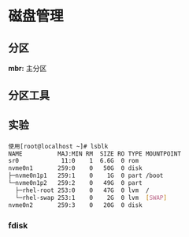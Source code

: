 <div style='display: none'>
  Date: 2022-01-16 14:11:31
  LastEditors: gyg
  LastEditTime: 2022-01-16 15:02:27
  FilePath: \test\1_16@磁盘管理.mm.md
</div>

# 磁盘管理

## 分区

**mbr:** 主分区

## 分区工具

## 实验

### 

```bash
使用[root@localhost ~]# lsblk
NAME          MAJ:MIN RM  SIZE RO TYPE MOUNTPOINT
sr0            11:0    1  6.6G  0 rom  
nvme0n1       259:0    0   50G  0 disk 
├─nvme0n1p1   259:1    0    1G  0 part /boot
└─nvme0n1p2   259:2    0   49G  0 part 
  ├─rhel-root 253:0    0   47G  0 lvm  /
  └─rhel-swap 253:1    0    2G  0 lvm  [SWAP]
nvme0n2       259:3    0   20G  0 disk 
```

### fdisk
